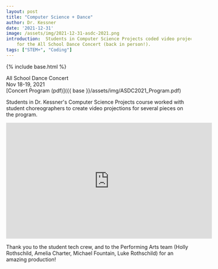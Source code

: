 ```yaml
---
layout: post
title: "Computer Science + Dance"
author: Dr. Kessner
date: '2021-12-31'
image: /assets/img/2021-12-31-asdc-2021.png
introduction:  Students in Computer Science Projects coded video projections
    for the All School Dance Concert (back in person!).
tags: ["STEM+", "Coding"]
---
```


{% include base.html %}

All School Dance Concert  
Nov 18-19, 2021  
[Concert Program (pdf)]({{ base }}/assets/img/ASDC2021_Program.pdf)  

Students in Dr. Kessner's Computer Science Projects course worked with
student choreographers to create video projections for several pieces on the
program.

<iframe width="560" height="315" src="https://www.youtube.com/embed/t_svzFYu8Cw" title="YouTube video player" frameborder="0" allow="accelerometer; autoplay; clipboard-write; encrypted-media; gyroscope; picture-in-picture" allowfullscreen></iframe>

Thank you to the student tech crew, and to the Performing Arts team (Holly
Rothschild, Amelia Charter, Michael Fountain, Luke Rothschild) for an amazing
production!


